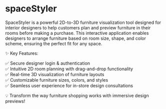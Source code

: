 # spaceStyler
SpaceStyler is a powerful 2D-to-3D furniture visualization tool designed for interior designers to help customers plan and preview furniture in their rooms before making a purchase. This interactive application enables designers to arrange furniture based on room size, shape, and color scheme, ensuring the perfect fit for any space.

✨ Key Features:

✅ Secure designer login & authentication <br>
✅ Intuitive 2D room planning with drag-and-drop functionality<br>
✅ Real-time 3D visualization of furniture layouts<br>
✅ Customizable furniture sizes, colors, and styles<br>
✅ Seamless user experience for in-store design consultations<br>

💡 Transform the way furniture shopping works with immersive design previews!